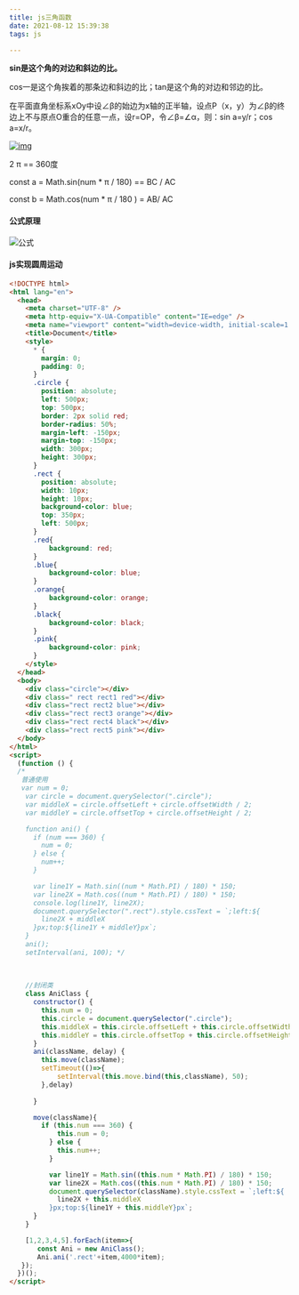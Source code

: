 ```yaml
---
title: js三角函数
date: 2021-08-12 15:39:38
tags: js

---
```


**sin是这个角的对边和斜边的比。**

cos一是这个角挨着的那条边和斜边的比；tan是这个角的对边和邻边的比。

在平面直角坐标系xOy中设∠β的始边为x轴的正半轴，设点P（x，y）为∠β的终边上不与原点O重合的任意一点，设r=OP，令∠β=∠α，则：sin a=y/r；cos a=x/r。

[![img](https://iknow-pic.cdn.bcebos.com/730e0cf3d7ca7bcb52cb2850ae096b63f624a819?x-bce-process%3Dimage%2Fresize%2Cm_lfit%2Cw_600%2Ch_800%2Climit_1%2Fquality%2Cq_85%2Fformat%2Cf_jpg)](https://iknow-pic.cdn.bcebos.com/730e0cf3d7ca7bcb52cb2850ae096b63f624a819)

2 π  == 360度



const a = Math.sin(num  * π   / 180) == BC / AC

const b = Math.cos(num *  π  / 180 ) = AB/ AC



#### 公式原理 

![公式](https://gitee.com/xian_hong_xiao/assets/raw/master/img/sanjiao.png)

#### js实现圆周运动

``````html
<!DOCTYPE html>
<html lang="en">
  <head>
    <meta charset="UTF-8" />
    <meta http-equiv="X-UA-Compatible" content="IE=edge" />
    <meta name="viewport" content="width=device-width, initial-scale=1.0" />
    <title>Document</title>
    <style>
      * {
        margin: 0;
        padding: 0;
      }
      .circle {
        position: absolute;
        left: 500px;
        top: 500px;
        border: 2px solid red;
        border-radius: 50%;
        margin-left: -150px;
        margin-top: -150px;
        width: 300px;
        height: 300px;
      }
      .rect {
        position: absolute;
        width: 10px;
        height: 10px;
        background-color: blue;
        top: 350px;
        left: 500px;
      }
      .red{
          background: red;
      }
      .blue{
          background-color: blue;
      }
      .orange{
          background-color: orange;
      }
      .black{
          background-color: black;
      }
      .pink{
          background-color: pink;
      }
    </style>
  </head>
  <body>
    <div class="circle"></div>
    <div class=" rect rect1 red"></div>
    <div class="rect rect2 blue"></div>
    <div class="rect rect3 orange"></div>
    <div class="rect rect4 black"></div>
    <div class="rect rect5 pink"></div>
  </body>
</html>
<script>
  (function () {
  /*  
   普通使用
   var num = 0;
    var circle = document.querySelector(".circle");
    var middleX = circle.offsetLeft + circle.offsetWidth / 2;
    var middleY = circle.offsetTop + circle.offsetHeight / 2;

    function ani() {
      if (num === 360) {
        num = 0;
      } else {
        num++;
      }

      var line1Y = Math.sin((num * Math.PI) / 180) * 150;
      var line2X = Math.cos((num * Math.PI) / 180) * 150;
      console.log(line1Y, line2X);
      document.querySelector(".rect").style.cssText = `;left:${
        line2X + middleX
      }px;top:${line1Y + middleY}px`;
    }
    ani();
    setInterval(ani, 100); */
   
      
      
    //封闭类
    class AniClass {
      constructor() {
        this.num = 0;
        this.circle = document.querySelector(".circle");
        this.middleX = this.circle.offsetLeft + this.circle.offsetWidth / 2;
        this.middleY = this.circle.offsetTop + this.circle.offsetHeight / 2;
      }
      ani(className, delay) {
        this.move(className);
        setTimeout(()=>{
            setInterval(this.move.bind(this,className), 50);
        },delay)
        
      }

      move(className){
        if (this.num === 360) {
            this.num = 0;
          } else {
            this.num++;
          }

          var line1Y = Math.sin((this.num * Math.PI) / 180) * 150;
          var line2X = Math.cos((this.num * Math.PI) / 180) * 150;
          document.querySelector(className).style.cssText = `;left:${
            line2X + this.middleX
          }px;top:${line1Y + this.middleY}px`;
      }
    }

    [1,2,3,4,5].forEach(item=>{
       const Ani = new AniClass();
       Ani.ani('.rect'+item,4000*item);
   });
  })();
</script>

``````

